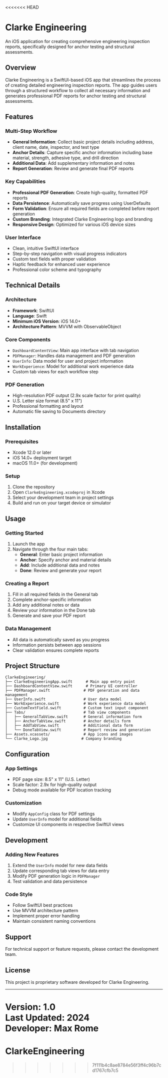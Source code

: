 <<<<<<< HEAD
# Clarke Engineering

An iOS application for creating comprehensive engineering inspection reports, specifically designed for anchor testing and structural assessments.

## Overview

Clarke Engineering is a SwiftUI-based iOS app that streamlines the process of creating detailed engineering inspection reports. The app guides users through a structured workflow to collect all necessary information and generates professional PDF reports for anchor testing and structural assessments.

## Features

### Multi-Step Workflow
- **General Information**: Collect basic project details including address, client name, date, inspector, and test type
- **Anchor Details**: Capture specific anchor information including base material, strength, adhesive type, and drill direction
- **Additional Data**: Add supplementary information and notes
- **Report Generation**: Review and generate final PDF reports

### Key Capabilities
- **Professional PDF Generation**: Create high-quality, formatted PDF reports
- **Data Persistence**: Automatically save progress using UserDefaults
- **Form Validation**: Ensure all required fields are completed before report generation
- **Custom Branding**: Integrated Clarke Engineering logo and branding
- **Responsive Design**: Optimized for various iOS device sizes

### User Interface
- Clean, intuitive SwiftUI interface
- Step-by-step navigation with visual progress indicators
- Custom text fields with proper validation
- Haptic feedback for enhanced user experience
- Professional color scheme and typography

## Technical Details

### Architecture
- **Framework**: SwiftUI
- **Language**: Swift
- **Minimum iOS Version**: iOS 14.0+
- **Architecture Pattern**: MVVM with ObservableObject

### Core Components
- `DashboardContentView`: Main app interface with tab navigation
- `PDFManager`: Handles data management and PDF generation
- `UserInfo`: Data model for user and project information
- `WorkExperience`: Model for additional work experience data
- Custom tab views for each workflow step

### PDF Generation
- High-resolution PDF output (2.9x scale factor for print quality)
- U.S. Letter size format (8.5" x 11")
- Professional formatting and layout
- Automatic file saving to Documents directory

## Installation

### Prerequisites
- Xcode 12.0 or later
- iOS 14.0+ deployment target
- macOS 11.0+ (for development)

### Setup
1. Clone the repository
2. Open `ClarkeEngineering.xcodeproj` in Xcode
3. Select your development team in project settings
4. Build and run on your target device or simulator

## Usage

### Getting Started
1. Launch the app
2. Navigate through the four main tabs:
   - **General**: Enter basic project information
   - **Anchor**: Specify anchor and material details
   - **Add**: Include additional data and notes
   - **Done**: Review and generate your report

### Creating a Report
1. Fill in all required fields in the General tab
2. Complete anchor-specific information
3. Add any additional notes or data
4. Review your information in the Done tab
5. Generate and save your PDF report

### Data Management
- All data is automatically saved as you progress
- Information persists between app sessions
- Clear validation ensures complete reports

## Project Structure

```
ClarkeEngineering/
├── ClarkeEngineeringApp.swift      # Main app entry point
├── DashboardContentView.swift      # Primary UI controller
├── PDFManager.swift               # PDF generation and data management
├── UserInfo.swift                 # User data model
├── WorkExperience.swift           # Work experience data model
├── CustomTextField.swift          # Custom text input component
├── Tabs/                          # Tab view components
│   ├── GeneralTabView.swift       # General information form
│   ├── AnchorTabView.swift        # Anchor details form
│   ├── AddTabView.swift           # Additional data form
│   └── DoneTabView.swift          # Report review and generation
├── Assets.xcassets/               # App icons and images
└── Clarke_Logo.jpg               # Company branding
```

## Configuration

### App Settings
- PDF page size: 8.5" x 11" (U.S. Letter)
- Scale factor: 2.9x for high-quality output
- Debug mode available for PDF location tracking

### Customization
- Modify `AppConfig` class for PDF settings
- Update `UserInfo` model for additional fields
- Customize UI components in respective SwiftUI views

## Development

### Adding New Features
1. Extend the `UserInfo` model for new data fields
2. Update corresponding tab views for data entry
3. Modify PDF generation logic in `PDFManager`
4. Test validation and data persistence

### Code Style
- Follow SwiftUI best practices
- Use MVVM architecture pattern
- Implement proper error handling
- Maintain consistent naming conventions

## Support

For technical support or feature requests, please contact the development team.

## License

This project is proprietary software developed for Clarke Engineering.

---

**Version**: 1.0  
**Last Updated**: 2024  
**Developer**: Max Rome
=======
# ClarkeEngineering
>>>>>>> 7f111b4c8ae8784e56f3ff4c96b7cd1767cfb7c5

